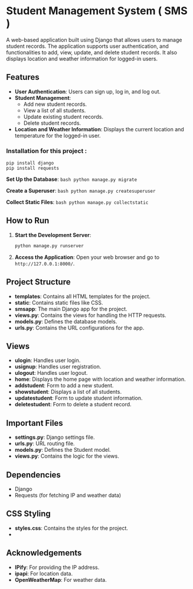 # Student Management System ( SMS )

A web-based application built using Django that allows users to manage student records. The application supports user authentication, and functionalities to add, view, update, and delete student records. It also displays location and weather information for logged-in users.

## Features

- **User Authentication**: Users can sign up, log in, and log out.
- **Student Management**:
  - Add new student records.
  - View a list of all students.
  - Update existing student records.
  - Delete student records.
- **Location and Weather Information**: Displays the current location and temperature for the logged-in user.

### Installation for this project :
```
pip install django
pip install requests
```

**Set Up the Database**:
    ```bash
    python manage.py migrate
    ```

**Create a Superuser**:
    ```bash
    python manage.py createsuperuser
    ```

**Collect Static Files**:
    ```bash
    python manage.py collectstatic
    ```

## How to Run

1. **Start the Development Server**:
    ```bash
    python manage.py runserver
    ```

2. **Access the Application**:
    Open your web browser and go to `http://127.0.0.1:8000/`.

## Project Structure

- **templates**: Contains all HTML templates for the project.
- **static**: Contains static files like CSS.
- **smsapp**: The main Django app for the project.
- **views.py**: Contains the views for handling the HTTP requests.
- **models.py**: Defines the database models.
- **urls.py**: Contains the URL configurations for the app.

## Views

- **ulogin**: Handles user login.
- **usignup**: Handles user registration.
- **ulogout**: Handles user logout.
- **home**: Displays the home page with location and weather information.
- **addstudent**: Form to add a new student.
- **showstudent**: Displays a list of all students.
- **updatestudent**: Form to update student information.
- **deletestudent**: Form to delete a student record.

## Important Files

- **settings.py**: Django settings file.
- **urls.py**: URL routing file.
- **models.py**: Defines the Student model.
- **views.py**: Contains the logic for the views.

## Dependencies

- Django
- Requests (for fetching IP and weather data)

## CSS Styling

- **styles.css**: Contains the styles for the project.
- 

## Acknowledgements

- **IPify**: For providing the IP address.
- **ipapi**: For location data.
- **OpenWeatherMap**: For weather data.
